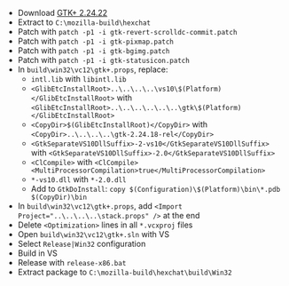  * Download [GTK+ 2.24.22](http://ftp.gnome.org/pub/gnome/sources/gtk+/2.24/gtk+-2.24.22.tar.xz)
 * Extract to `C:\mozilla-build\hexchat`
 * Patch with `patch -p1 -i gtk-revert-scrolldc-commit.patch`
 * Patch with `patch -p1 -i gtk-pixmap.patch`
 * Patch with `patch -p1 -i gtk-bgimg.patch`
 * Patch with `patch -p1 -i gtk-statusicon.patch`
 * In `build\win32\vc12\gtk+.props`, replace:
	* `intl.lib` with `libintl.lib`
	* `<GlibEtcInstallRoot>..\..\..\..\vs10\$(Platform)</GlibEtcInstallRoot>` with
`<GlibEtcInstallRoot>..\..\..\..\..\..\gtk\$(Platform)</GlibEtcInstallRoot>`
	* `<CopyDir>$(GlibEtcInstallRoot)</CopyDir>` with
`<CopyDir>..\..\..\..\gtk-2.24.18-rel</CopyDir>`
	* `<GtkSeparateVS10DllSuffix>-2-vs10</GtkSeparateVS10DllSuffix>` with
`<GtkSeparateVS10DllSuffix>-2.0</GtkSeparateVS10DllSuffix>`
	* `<ClCompile>` with
`<ClCompile><MultiProcessorCompilation>true</MultiProcessorCompilation>`
	* `*-vs10.dll` with `*-2.0.dll`
	* Add to `GtkDoInstall`:
`copy $(Configuration)\$(Platform)\bin\*.pdb $(CopyDir)\bin`
 * In `build\win32\vc12\gtk+.props`, add `<Import Project="..\..\..\..\stack.props" />` at the end
 * Delete `<Optimization>` lines in all `*.vcxproj` files
 * Open `build\win32\vc12\gtk+.sln` with VS
 * Select `Release|Win32` configuration
 * Build in VS
 * Release with `release-x86.bat`
 * Extract package to `C:\mozilla-build\hexchat\build\Win32`
